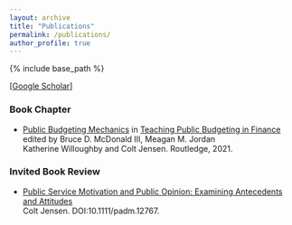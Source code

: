 ```yaml
---
layout: archive
title: "Publications"
permalink: /publications/
author_profile: true
---
```


{% include base_path %}

[[Google Scholar](https://scholar.google.com/citations?hl=en&user=XkCEPH4AAAAJ)] 

### Book Chapter
* [Public Budgeting Mechanics](https://www.taylorfrancis.com/chapters/edit/10.4324/9781003240440-4/public-budgeting-mechanics-katherine-willoughby-colt-jensen) in [Teaching Public Budgeting in Finance](https://doi.org/10.4324/9781003240440) edited by Bruce D. McDonald III, Meagan M. Jordan <br/>
Katherine Willoughby and Colt Jensen. Routledge, 2021.

### Invited Book Review

* [Public Service Motivation and Public Opinion: Examining Antecedents and Attitudes](https://doi.org/10.1111/padm.12767) <br/>
Colt Jensen. DOI:10.1111/padm.12767.

